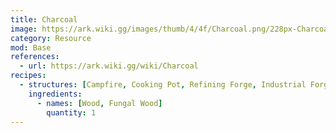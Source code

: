 ```yaml
---
title: Charcoal
image: https://ark.wiki.gg/images/thumb/4/4f/Charcoal.png/228px-Charcoal.png
category: Resource
mod: Base
references:
  - url: https://ark.wiki.gg/wiki/Charcoal
recipes:
  - structures: [Campfire, Cooking Pot, Refining Forge, Industrial Forge, S+ Tek Forge]
    ingredients: 
      - names: [Wood, Fungal Wood]
        quantity: 1
---
```


